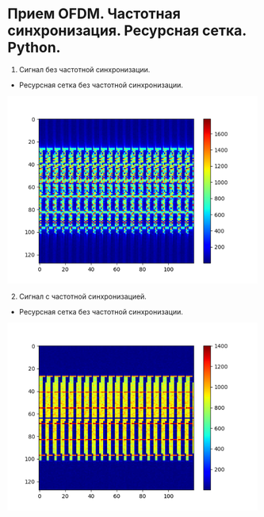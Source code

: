 # Прием OFDM. Частотная синхронизация. Ресурсная сетка. Python.

1. Сигнал без частотной синхронизации.


- Ресурсная сетка без частотной синхронизации.

<img src = "photo/Figure_1.png">

2. Сигнал с частотной синхронизацией.



- Ресурсная сетка без частотной синхронизации.

<img src = "photo/Figure_2.png">

